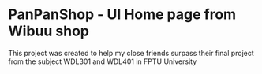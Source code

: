 # PanPanShop - UI Home page from Wibuu shop 

This project was created to help my close friends surpass their final project from the subject WDL301 and WDL401 in FPTU University
